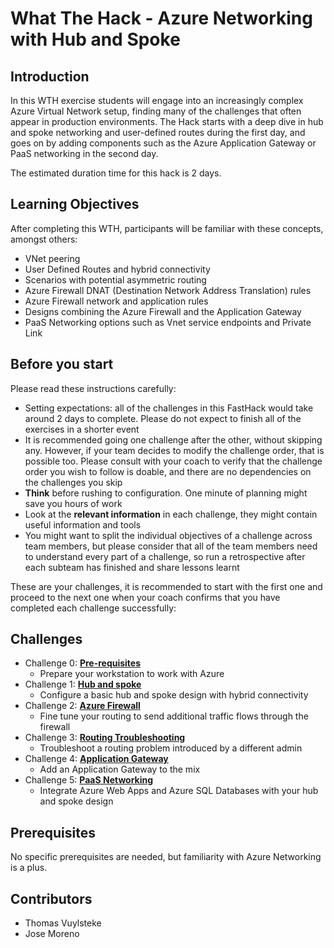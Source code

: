 # What The Hack - Azure Networking with Hub and Spoke

## Introduction

In this WTH exercise students will engage into an increasingly complex Azure Virtual Network setup, finding many of the challenges that often appear in production environments. The Hack starts with a deep dive in hub and spoke networking and user-defined routes during the first day, and goes on by adding components such as the Azure Application Gateway or PaaS networking in the second day.

The estimated duration time for this hack is 2 days.

## Learning Objectives

After completing this WTH, participants will be familiar with these concepts, amongst others:

- VNet peering
- User Defined Routes and hybrid connectivity
- Scenarios with potential asymmetric routing
- Azure Firewall DNAT (Destination Network Address Translation) rules
- Azure Firewall network and application rules
- Designs combining the Azure Firewall and the Application Gateway
- PaaS Networking options such as Vnet service endpoints and Private Link

## Before you start

Please read these instructions carefully:

- Setting expectations: all of the challenges in this FastHack would take around 2 days to complete. Please do not expect to finish all of the exercises in a shorter event
- It is recommended going one challenge after the other, without skipping any. However, if your team decides to modify the challenge order, that is possible too. Please consult with your coach to verify that the challenge order you wish to follow is doable, and there are no dependencies on the challenges you skip
- **Think** before rushing to configuration. One minute of planning might save you hours of work
- Look at the **relevant information** in each challenge, they might contain useful information and tools
- You might want to split the individual objectives of a challenge across team members, but please consider that all of the team members need to understand every part of a challenge, so run a retrospective after each subteam has finished and share lessons learnt

These are your challenges, it is recommended to start with the first one and proceed to the next one when your coach confirms that you have completed each challenge successfully:

## Challenges

- Challenge 0: **[Pre-requisites](Student/00-Prereqs.md)**
   - Prepare your workstation to work with Azure
- Challenge 1: **[Hub and spoke](Student/01-HubNSpoke-basic.md)**
    - Configure a basic hub and spoke design with hybrid connectivity
- Challenge 2: **[Azure Firewall](Student/02-AzFW.md)**
    - Fine tune your routing to send additional traffic flows through the firewall
- Challenge 3: **[Routing Troubleshooting](Student/03-Asymmetric.md)**
    - Troubleshoot a routing problem introduced by a different admin
- Challenge 4: **[Application Gateway](Student/04-AppGW.md)**
    - Add an Application Gateway to the mix
- Challenge 5: **[PaaS Networking](Student/05-Paas.md)**
    - Integrate Azure Web Apps and Azure SQL Databases with your hub and spoke design

## Prerequisites

No specific prerequisites are needed, but familiarity with Azure Networking is a plus.

## Contributors

- Thomas Vuylsteke
- Jose Moreno
